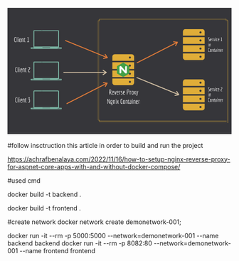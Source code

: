 ![Alt text](reverse-proxy-1.png?raw=true "Title")

#follow insctruction this article in order to build and run the project

https://achrafbenalaya.com/2022/11/16/how-to-setup-nginx-reverse-proxy-for-aspnet-core-apps-with-and-without-docker-compose/

#used cmd

docker build -t backend  .

docker build -t frontend  .


#create network
docker network create demonetwork-001;

docker run -it --rm -p 5000:5000 --network=demonetwork-001  --name backend backend
docker run -it --rm -p 8082:80  --network=demonetwork-001  --name frontend frontend
